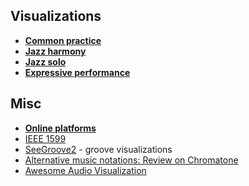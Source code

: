 Visualizations
---

- [**Common practice**](classical_visualizations.md)
- [**Jazz harmony**](jazz_harmony_visualizations.md)
- [**Jazz solo**](jazz_solo_visualizations.md)
- [**Expressive performance**](https://github.com/vpavlenko/study-music/blob/main/parts/research.md#expressive-performance)


Misc
---

- [**Online platforms**](research.md#online-platforms-for-music-visualization)
- [IEEE 1599](https://t.me/keetezh/715)
- [SeeGroove2](https://t.me/keetezh/739) - groove visualizations
- [Alternative music notations: Review on Chromatone](https://chromatone.center/theory/notes/alternative/)
- [Awesome Audio Visualization](https://github.com/willianjusten/awesome-audio-visualization)
